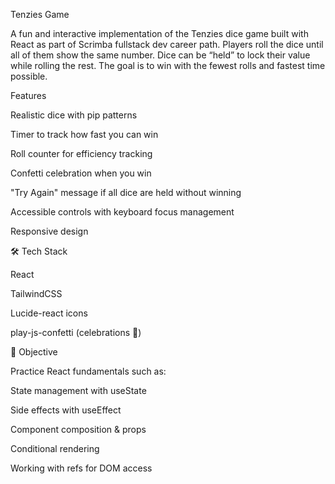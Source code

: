 Tenzies Game 

A fun and interactive implementation of the Tenzies dice game built with React as part of Scrimba fullstack dev career path.
Players roll the dice until all of them show the same number. Dice can be “held” to lock their value while rolling the rest. The goal is to win with the fewest rolls and fastest time possible.

 Features

 Realistic dice with pip patterns

 Timer to track how fast you can win

 Roll counter for efficiency tracking

 Confetti celebration when you win

 "Try Again" message if all dice are held without winning

 Accessible controls with keyboard focus management

 Responsive design

🛠️ Tech Stack

React

TailwindCSS

Lucide-react icons

play-js-confetti (celebrations 🎊)

🎯 Objective

Practice React fundamentals such as:

State management with useState

Side effects with useEffect

Component composition & props

Conditional rendering

Working with refs for DOM access
